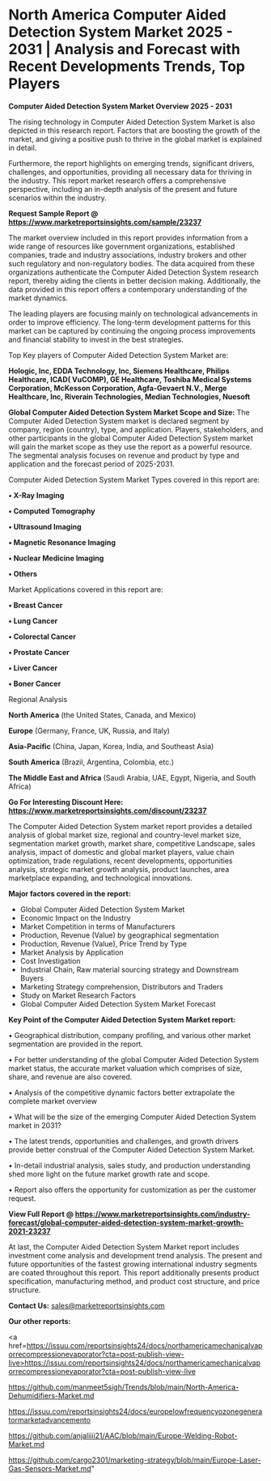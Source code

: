 # North America Computer Aided Detection System Market 2025 - 2031 | Analysis and Forecast with Recent Developments Trends, Top Players

<Strong> Computer Aided Detection System Market Overview 2025 - 2031</strong>

The rising technology in Computer Aided Detection System Market is also depicted in this research report. Factors that are boosting the growth of the market, and giving a positive push to thrive in the global market is explained in detail.

Furthermore, the report highlights on emerging trends, significant drivers, challenges, and opportunities, providing all necessary data for thriving in the industry. This report market research offers a comprehensive perspective, including an in-depth analysis of the present and future scenarios within the industry.

<strong>Request Sample Report @ <a href=https://www.marketreportsinsights.com/sample/23237>https://www.marketreportsinsights.com/sample/23237</a></strong>

The market overview included in this report provides information from a wide range of resources like government organizations, established companies, trade and industry associations, industry brokers and other such regulatory and non-regulatory bodies. The data acquired from these organizations authenticate the Computer Aided Detection System research report, thereby aiding the clients in better decision making. Additionally, the data provided in this report offers a contemporary understanding of the market dynamics.

The leading players are focusing mainly on technological advancements in order to improve efficiency. The long-term development patterns for this market can be captured by continuing the ongoing process improvements and financial stability to invest in the best strategies.

Top Key players of Computer Aided Detection System Market are:

<strong>Hologic, Inc, EDDA Technology, Inc, Siemens Healthcare, Philips Healthcare, ICAD( VuCOMP), GE Healthcare, Toshiba Medical Systems Corporation, McKesson Corporation, Agfa-Gevaert N.V., Merge Healthcare, Inc, Riverain Technologies, Median Technologies, Nuesoft</strong>

<strong><b>Global Computer Aided Detection System Market Scope and Size:</b></strong>
The Computer Aided Detection System market is declared segment by company, region (country), type, and application. Players, stakeholders, and other participants in the global Computer Aided Detection System market will gain the market scope as they use the report as a powerful resource. The segmental analysis focuses on revenue and product by type and application and the forecast period of 2025-2031.

Computer Aided Detection System Market Types covered in this report are:

<strong>• X-Ray Imaging

• Computed Tomography

• Ultrasound Imaging

• Magnetic Resonance Imaging

• Nuclear Medicine Imaging

• Others</strong>

Market Applications covered in this report are:

<strong>• Breast Cancer

• Lung Cancer

• Colorectal Cancer

• Prostate Cancer

• Liver Cancer

• Boner Cancer</strong> 

Regional Analysis

<strong>North America</strong> (the United States, Canada, and Mexico)

<strong>Europe</strong> (Germany, France, UK, Russia, and Italy)

<strong>Asia-Pacific</strong> (China, Japan, Korea, India, and Southeast Asia)

<strong>South America</strong> (Brazil, Argentina, Colombia, etc.)

<strong>The Middle East and Africa</strong> (Saudi Arabia, UAE, Egypt, Nigeria, and South Africa)

<strong>Go For Interesting Discount Here: <a href=https://www.marketreportsinsights.com/discount/23237>https://www.marketreportsinsights.com/discount/23237</a></strong>

The Computer Aided Detection System market report provides a detailed analysis of global market size, regional and country-level market size, segmentation market growth, market share, competitive Landscape, sales analysis, impact of domestic and global market players, value chain optimization, trade regulations, recent developments, opportunities analysis, strategic market growth analysis, product launches, area marketplace expanding, and technological innovations.

<strong><b>Major factors covered in the report:</b></strong>
<ul>
  <li>Global Computer Aided Detection System Market </li>
  <li>Economic Impact on the Industry</li>
  <li>Market Competition in terms of Manufacturers</li>
  <li>Production, Revenue (Value) by geographical segmentation</li>
  <li>Production, Revenue (Value), Price Trend by Type</li>
  <li>Market Analysis by Application</li>
  <li>Cost Investigation</li>
  <li>Industrial Chain, Raw material sourcing strategy and Downstream Buyers</li>
  <li>Marketing Strategy comprehension, Distributors and Traders</li>
  <li>Study on Market Research Factors</li>
  <li>Global Computer Aided Detection System Market Forecast</li>
</ul>

<strong><b>Key Point of the Computer Aided Detection System Market report:</b></strong>

• Geographical distribution, company profiling, and various other market segmentation are provided in the report.

• For better understanding of the global Computer Aided Detection System market status, the accurate market valuation which comprises of size, share, and revenue are also covered.

• Analysis of the competitive dynamic factors better extrapolate the complete market overview

• What will be the size of the emerging Computer Aided Detection System market in 2031?

• The latest trends, opportunities and challenges, and growth drivers provide better construal of the Computer Aided Detection System Market.

• In-detail industrial analysis, sales study, and production understanding shed more light on the future market growth rate and scope.

• Report also offers the opportunity for customization as per the customer request.

<strong><b>View Full Report @ <a href=https://www.marketreportsinsights.com/industry-forecast/global-computer-aided-detection-system-market-growth-2021-23237>https://www.marketreportsinsights.com/industry-forecast/global-computer-aided-detection-system-market-growth-2021-23237</a></b></strong>


At last, the Computer Aided Detection System Market report includes investment come analysis and development trend analysis. The present and future opportunities of the fastest growing international industry segments are coated throughout this report. This report additionally presents product specification, manufacturing method, and product cost structure, and price structure.

<strong>Contact Us:</strong>
sales@marketreportsinsights.com

<strong>Our other reports:</strong>

<a href=https://issuu.com/reportsinsights24/docs/northamericamechanicalvaporrecompressionevaporator?cta=post-publish-view-live>https://issuu.com/reportsinsights24/docs/northamericamechanicalvaporrecompressionevaporator?cta=post-publish-view-live</a>

<a href=https://github.com/manmeet5sigh/Trends/blob/main/North-America-Dehumidifiers-Market.md>https://github.com/manmeet5sigh/Trends/blob/main/North-America-Dehumidifiers-Market.md</a>

<a href=https://issuu.com/reportsinsights24/docs/europelowfrequencyozonegeneratormarketadvancemento>https://issuu.com/reportsinsights24/docs/europelowfrequencyozonegeneratormarketadvancemento</a>

<a href=https://github.com/anjaliiii21/AAC/blob/main/Europe-Welding-Robot-Market.md>https://github.com/anjaliiii21/AAC/blob/main/Europe-Welding-Robot-Market.md</a>

<a href=https://github.com/cargo2301/marketing-strategy/blob/main/Europe-Laser-Gas-Sensors-Market.md>https://github.com/cargo2301/marketing-strategy/blob/main/Europe-Laser-Gas-Sensors-Market.md</a>"
